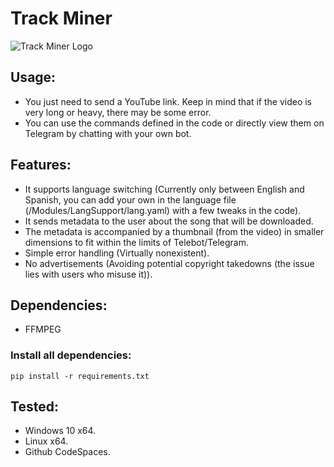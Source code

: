 # Track Miner

![Track Miner Logo](https://avatars.githubusercontent.com/u/129672059?v=4 "Track Miner Logo")

## Usage:

- You just need to send a YouTube link. Keep in mind that if the video is very long or heavy, there may be some error.
- You can use the commands defined in the code or directly view them on Telegram by chatting with your own bot.

## Features:

- It supports language switching (Currently only between English and Spanish, you can add your own in the language file (/Modules/LangSupport/lang.yaml) with a few tweaks in the code).
- It sends metadata to the user about the song that will be downloaded.
- The metadata is accompanied by a thumbnail (from the video) in smaller dimensions to fit within the limits of Telebot/Telegram.
- Simple error handling (Virtually nonexistent).
- No advertisements (Avoiding potential copyright takedowns (the issue lies with users who misuse it)).

## Dependencies:
- FFMPEG

### Install all dependencies:
```
pip install -r requirements.txt
```

## Tested:
- Windows 10 x64.
- Linux x64.
- Github CodeSpaces.
